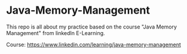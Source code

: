 # Java-Memory-Management

This repo is all about my practice based on the course "Java Memory Management" from linkedIn E-Learning.

Course: https://www.linkedin.com/learning/java-memory-management
